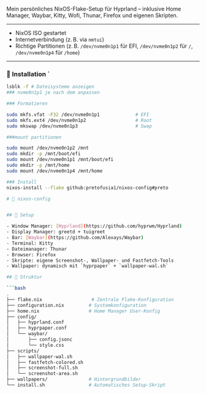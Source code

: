 Mein persönliches NixOS-Flake-Setup für Hyprland – inklusive Home Manager, Waybar, Kitty, Wofi, Thunar, Firefox und eigenen Skripten.

---

- NixOS ISO gestartet
- Internetverbindung (z. B. via `nmtui`)
- Richtige Partitionen (z. B. `/dev/nvme0n1p1` für EFI, `/dev/nvme0n1p2` für `/`, `/dev/nvme0n1p4` für `/home`)

---

### 🔧 Installation `

```bash
lsblk -f # Dateisysteme anzeigen
### nvme0n1p1 je nach dem anpassen

### Formatieren

sudo mkfs.vfat -F32 /dev/nvme0n1p1             # EFI 
sudo mkfs.ext4 /dev/nvme0n1p2                  # Root
sudo mkswap /dev/nvme0n1p3                     # Swap

###mount partitionen

sudo mount /dev/nvme0n1p2 /mnt
sudo mkdir -p /mnt/boot/efi
sudo mount /dev/nvme0n1p1 /mnt/boot/efi
sudo mkdir -p /mnt/home
sudo mount /dev/nvme0n1p4 /mnt/home 

### Install
nixos-install --flake github:pretofusia1/nixos-config#preto

# 🧊 nixos-config


## 🔧 Setup

- Window Manager: [Hyprland](https://github.com/hyprwm/Hyprland)
- Display Manager: greetd + tuigreet
- Bar: [Waybar](https://github.com/Alexays/Waybar)
- Terminal: Kitty
- Dateimanager: Thunar
- Browser: Firefox
- Skripte: eigene Screenshot-, Wallpaper- und Fastfetch-Tools
- Wallpaper: dynamisch mit `hyprpaper` + `wallpaper-wal.sh`

## 📁 Struktur

```bash
.
├── flake.nix                  # Zentrale Flake-Konfiguration
├── configuration.nix         # Systemkonfiguration
├── home.nix                  # Home Manager User-Konfig
├── config/
│   ├── hyprland.conf
│   ├── hyprpaper.conf
│   └── waybar/
│       ├── config.jsonc
│       └── style.css
├── scripts/
│   ├── wallpaper-wal.sh
│   ├── fastfetch-colored.sh
│   ├── screenshot-full.sh
│   └── screenshot-area.sh
├── wallpapers/               # Hintergrundbilder
└── install.sh                # Automatisches Setup-Skript
